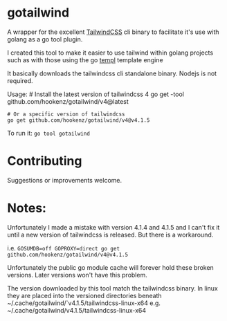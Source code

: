 # gotailwind
A wrapper for the excellent [TailwindCSS](https://tailwindcss.com/) cli binary to facilitate it's use with golang as a go tool plugin.

I created this tool to make it easier to use tailwind within golang projects such as with those 
using the go [templ](https://templ.guide/) template engine

It basically downloads the tailwindcss cli standalone binary.  Nodejs is not required.

Usage:
    # Install the latest version of tailwindcss 4
    go get -tool github.com/hookenz/gotailwind/v4@latest

    # Or a specific version of tailwindcss
    go get github.com/hookenz/gotailwind/v4@v4.1.5


To run it:
    `go tool gotailwind`

# Contributing
Suggestions or improvements welcome.

# Notes: 
Unfortunately I made a mistake with version 4.1.4 and 4.1.5 and I can't fix it until a 
new version of tailwindcss is released.  But there is a workaround.

  i.e. `GOSUMDB=off GOPROXY=direct go get github.com/hookenz/gotailwind/v4@v4.1.5`

Unfortunately the public go module cache will forever hold these broken versions.
Later versions won't have this problem.

The version downloaded by this tool match the tailwindcss binary.
In linux they are placed into the versioned directories beneath ~/.cache/gotailwind/`v4.1.5/tailwindcss-linux-x64
e.g.  ~/.cache/gotailwind/v4.1.5/tailwindcss-linux-x64



